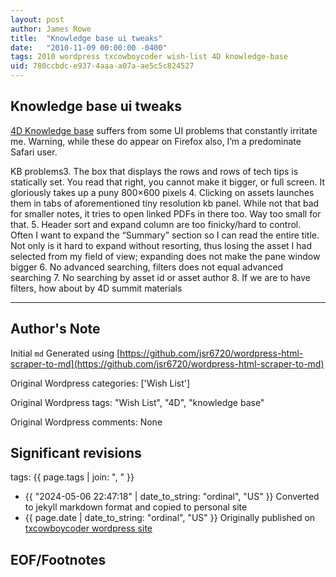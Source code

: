 ```yaml
---
layout: post
author: James Rowe
title:  "Knowledge base ui tweaks"
date:   "2010-11-09 00:00:00 -0400"
tags: 2010 wordpress txcowboycoder wish-list 4D knowledge-base
uid: 780ccbdc-e937-4aaa-a07a-ae5c5c824527
---
```



## Knowledge base ui tweaks


[4D Knowledge base](http://kb.4d.com) suffers from some UI problems that constantly irritate me. Warning, while these do appear on Firefox also, I’m a predominate Safari user.


 KB problems3. The box that displays the rows and rows of tech tips is statically set. You read that right, you cannot make it bigger, or full screen. It gloriously takes up a puny 800×600 pixels
4. Clicking on assets launches them in tabs of aforementioned tiny resolution kb panel. While not that bad for smaller notes, it tries to open linked PDFs in there too. Way too small for that.
5. Header sort and expand column are too finicky/hard to control. Often I want to expand the “Summary” section so I can read the entire title. Not only is it hard to expand without resorting, thus losing the asset I had selected from my field of view; expanding does not make the pane window bigger
6. No advanced searching, filters does not equal advanced searching
7. No searching by asset id or asset author
8. If we are to have filters, how about by 4D summit materials




---

## Author's Note

Initial `md` Generated using [https://github.com/jsr6720/wordpress-html-scraper-to-md](https://github.com/jsr6720/wordpress-html-scraper-to-md)

Original Wordpress categories: ['Wish List']

Original Wordpress tags: "Wish List", "4D", "knowledge base"

Original Wordpress comments: None

## Significant revisions

tags: {{ page.tags | join: ", " }} <!-- todo move this somewhere -->

- {{ "2024-05-06 22:47:18" | date_to_string: "ordinal", "US" }} Converted to jekyll markdown format and copied to personal site
- {{ page.date | date_to_string: "ordinal", "US" }} Originally published on [txcowboycoder wordpress site](https://txcowboycoder.wordpress.com/2010/11/09/knowledge-base-ui-tweaks/)

## EOF/Footnotes

